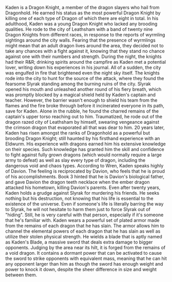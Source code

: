 
Kaden is a Dragon Knight, a member of the dragon slayers who hail from Dragonhold. He earned his status as the most powerful Dragon Knight by killing one of each type of Dragon of which there are eight in total.
In his adulthood, Kaden was a young Dragon Knight who lacked any brooding qualities. He rode to the city of Leathsham with a band of twenty nine Dragon Knights from different races, in response to the reports of wyrmling sightings around the city walls. Fearing that the presence of wyrmlings might mean that an adult dragon lives around the area, they decided not to take any chances with a fight against it, knowing that they stand no chance against one with their numbers and strength. During the night, the knights had their R&R; drinking spirits around the campfire as Kaden met a potential lover, writing down his experiences in his journal.
All of a sudden, the city was engulfed in fire that brightened even the night sky itself. The knights rode into the city to hunt for the source of the attack, where they found the fearsome Slyrak standing among the burning ruins of the city. Slyrak opened his mouth and unleashed another round of his fiery breath, which was promptly blocked by a magical shield held by Kaden's captain and teacher. However, the barrier wasn't enough to shield his team from the flames and the fire broke through before it incinerated everyone in its path, save for Kaden.
Alone in the rubble, he found the charred remains of the captain's upper torso reaching out to him. Traumatized, he rode out of the dragon razed city of Leathsham by himself, swearing vengeance against the crimson dragon that evaporated all that was dear to him.
20 years later, Kaden has risen amongst the ranks of Dragonhold as a powerful but brooding Dragon Knight; still haunted by his firsthand experience with an Eldwurm. His experience with dragons earned him his extensive knowledge on their species. Such knowledge has granted him the skill and confidence to fight against fully grown dragons (which would normally require a large army to defeat) as well as slay every type of dragon, including the dangerous void and chaos types.
According to Wren, Kaden speaks highly of Davion. The feeling is reciprocated by Davion, who feels that he is proud of his accomplishments. Book 3 hinted that he is Davion's biological father, and gave Davion the dragon teeth necklace when the ember dragon attacked his hometown, killing Davion's parents.
Even after twenty years, Kaden holds a grudge against Slyrak for murdering his friends. He seeks nothing but his destruction, not knowing that his life is essential to the existence of the universe. Even if someone's life is literally barring the way to Slyrak, he will not hesitate to harm them just to force Slyrak out of "hiding". Still, he is very careful with that person, especially if it's someone that he's familiar with.
Kaden wears a powerful set of plated armor made from the remains of each dragon that he has slain. The armor allows him to channel the elemental powers of each dragon that he has slain as well as utilize their stolen physical strength.
He wields a blade that is aptly named as Kaden's Blade, a massive sword that deals extra damage to bigger opponents. Judging by the area near its hilt, it is forged from the remains of a void dragon. It contains a dormant power that can be activated to cause the sword to strike opponents with equivalent mass, meaning that he can hit any opponent larger than him as though the sword has enough weight and power to knock it down, despite the sheer difference in size and weight between them.
